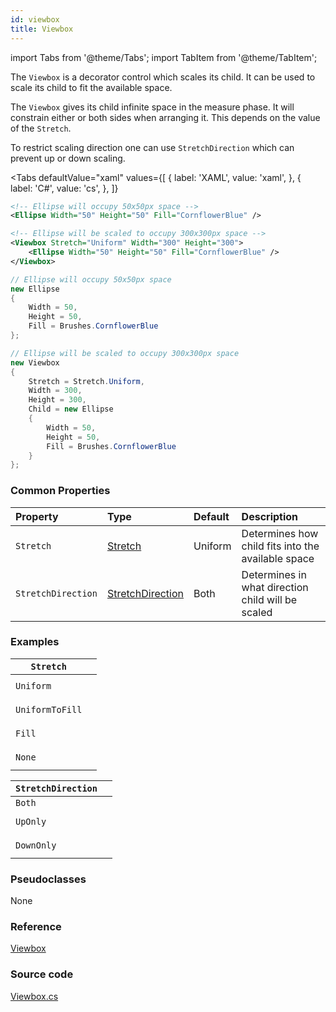 ```yaml
---
id: viewbox
title: Viewbox
---
```


import Tabs from '@theme/Tabs';
import TabItem from '@theme/TabItem';

The `Viewbox` is a decorator control which scales its child. It can be used to scale its child to fit the available space.

The `Viewbox` gives its child infinite space in the measure phase. It will constrain either or both sides when arranging it. This depends on the value of the `Stretch`.

To restrict scaling direction one can use `StretchDirection` which can prevent up or down scaling.

<Tabs
  defaultValue="xaml"
  values={[
      { label: 'XAML', value: 'xaml', },
      { label: 'C#', value: 'cs', },
  ]}
>
<TabItem value="xaml">

```xml
<!-- Ellipse will occupy 50x50px space -->
<Ellipse Width="50" Height="50" Fill="CornflowerBlue" />  

<!-- Ellipse will be scaled to occupy 300x300px space -->
<Viewbox Stretch="Uniform" Width="300" Height="300">
	<Ellipse Width="50" Height="50" Fill="CornflowerBlue" />  
</Viewbox>
```

</TabItem>
<TabItem value="cs">

```cs
// Ellipse will occupy 50x50px space
new Ellipse
{
	Width = 50,
	Height = 50,
	Fill = Brushes.CornflowerBlue
};

// Ellipse will be scaled to occupy 300x300px space
new Viewbox
{
	Stretch = Stretch.Uniform,
	Width = 300,
	Height = 300,
	Child = new Ellipse
	{
		Width = 50,
		Height = 50,
		Fill = Brushes.CornflowerBlue
	}
};
```
</TabItem>  

</Tabs>

### Common Properties

| Property | Type | Default | Description |
| :--- | :--- | :--- | :--- |
| `Stretch` | [Stretch](http://reference.avaloniaui.net/api/Avalonia.Media/Stretch) | Uniform | Determines how child fits into the available space |
| `StretchDirection` | [StretchDirection](http://reference.avaloniaui.net/api/Avalonia.Media/StretchDirection) | Both | Determines in what direction child will be scaled |

### Examples

<table>
  <thead>
    <tr>
      <th><code>Stretch</code>
      </th>
      <th></th>
    </tr>
  </thead>
  <tbody>
    <tr>
      <td><code>Uniform</code>
      </td>
      <td>
        <p></p>
        <p>
          <img src="/img/controls/viewbox/scale-uniform-both.gif" alt/>
        </p>
      </td>
    </tr>
    <tr>
      <td><code>UniformToFill</code>
      </td>
      <td>
        <p></p>
        <p>
          <img src="/img/controls/viewbox/scale-uniformtofill-both.gif" alt/>
        </p>
      </td>
    </tr>
    <tr>
      <td><code>Fill</code>
      </td>
      <td>
        <p></p>
        <p>
          <img src="/img/controls/viewbox/scale-fill-both.gif" alt/>
        </p>
      </td>
    </tr>
    <tr>
      <td><code>None</code>
      </td>
      <td>
        <p></p>
        <p>
          <img src="/img/controls/viewbox/scale-none-both.gif" alt/>
        </p>
      </td>
    </tr>
  </tbody>
</table>

<table>
  <thead>
    <tr>
      <th><code>StretchDirection</code>
      </th>
      <th></th>
    </tr>
  </thead>
  <tbody>
    <tr>
      <td><code>Both</code>
      </td>
      <td>
        <img src="/img/controls/viewbox/scale-uniform-both.gif" alt/>
      </td>
    </tr>
    <tr>
      <td><code>UpOnly</code>
      </td>
      <td >
        <p></p>
        <p>
          <img src="/img/controls/viewbox/scale-uniform-uponly.gif" alt/>
        </p>
      </td>
    </tr>
    <tr>
      <td><code>DownOnly</code>
      </td>
      <td>
        <p></p>
        <p>
          <img src="/img/controls/viewbox/scale-uniform-downonly.gif" alt/>
        </p>
      </td>
    </tr>
  </tbody>
</table>

### Pseudoclasses

None

### Reference

[Viewbox](http://reference.avaloniaui.net/api/Avalonia.Controls/Viewbox/)

### Source code

[Viewbox.cs](https://github.com/AvaloniaUI/Avalonia/blob/master/src/Avalonia.Controls/Viewbox.cs)
